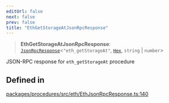 ```yaml
---
editUrl: false
next: false
prev: false
title: "EthGetStorageAtJsonRpcResponse"
---
```


> **EthGetStorageAtJsonRpcResponse**: [`JsonRpcResponse`](/reference/tevm/jsonrpc/type-aliases/jsonrpcresponse/)\<`"eth_getStorageAt"`, [`Hex`](/reference/tevm/utils/type-aliases/hex/), `string` \| `number`\>

JSON-RPC response for `eth_getStorageAt` procedure

## Defined in

[packages/procedures/src/eth/EthJsonRpcResponse.ts:140](https://github.com/evmts/tevm-monorepo/blob/main/packages/procedures/src/eth/EthJsonRpcResponse.ts#L140)
